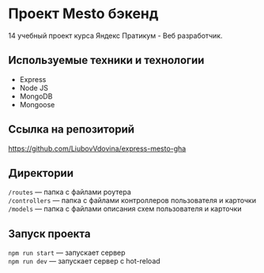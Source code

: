 # Проект Mesto бэкенд
14 учебный проект курса Яндекс Пратикум - Веб разработчик.

## Используемые техники и технологии
- Express
- Node JS
- MongoDB
- Mongoose

## Ссылка на репозиторий
https://github.com/LiubovVdovina/express-mesto-gha

## Директории

`/routes` — папка с файлами роутера  
`/controllers` — папка с файлами контроллеров пользователя и карточки   
`/models` — папка с файлами описания схем пользователя и карточки  

## Запуск проекта

`npm run start` — запускает сервер   
`npm run dev` — запускает сервер с hot-reload

